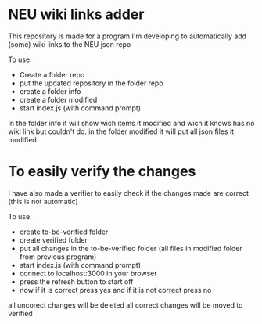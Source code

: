 # NEU wiki links adder
 
This repository is made for a program I'm developing to automatically add (some) wiki links to the NEU json repo

To use:
- Create a folder repo
- put the updated repository in the folder repo
- create a folder info
- create a folder modified
- start index.js (with command prompt)

In the folder info it will show wich items it modified and wich it knows has no wiki link but couldn't do.
in the folder modified it will put all json files it modified.

# To easily verify the changes

I have also made a verifier to easily check if the changes made are correct (this is not automatic)

To use:
- create to-be-verified folder
- create verified folder
- put all changes in the to-be-verified folder (all files in modified folder from previous program)
- start index.js (with command prompt)
- connect to localhost:3000 in your browser
- press the refresh button to start off
- now if it is correct press yes and if it is not correct press no

all uncorect changes will be deleted
all correct changes will be moved to verified

